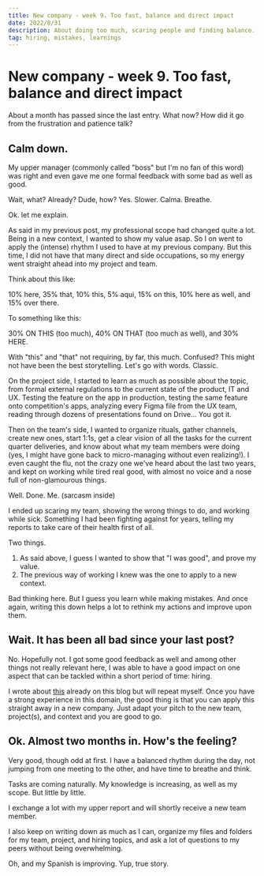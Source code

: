 ```yaml
---
title: New company - week 9. Too fast, balance and direct impact
date: 2022/8/31
description: About doing too much, scaring people and finding balance.
tag: hiring, mistakes, learnings
---
```


# New company - week 9. Too fast, balance and direct impact

About a month has passed since the last entry. What now? How did it go from the frustration and patience talk?

## Calm down.

My upper manager (commonly called "boss" but I'm no fan of this word) was right and even gave me one formal feedback with some bad as well as good.

Wait, what? Already? Dude, how? Yes. Slower. Calma. Breathe.

Ok. let me explain. 

As said in my previous post, my professional scope had changed quite a lot. Being in a new context, I wanted to show my value asap. So I on went to apply the (intense) rhythm I used to have at my previous company. But this time, I did not have that many direct and side occupations, so my energy went straight ahead into my project and team. 

Think about this like:

10% here, 35% that, 10% this, 5% aqui, 15% on this, 10% here as well, and 15% over there.

To something like this:

30% ON THIS (too much), 40% ON THAT (too much as well), and 30% HERE.

With "this" and "that" not requiring, by far, this much. Confused? This might not have been the best storytelling. Let's go with words. Classic.

On the project side, I started to learn as much as possible about the topic, from formal external regulations to the current state of the product, IT and UX. Testing the feature on the app in production, testing the same feature onto competition's apps, analyzing every Figma file from the UX team, reading through dozens of presentations found on Drive... You got it.

Then on the team's side, I wanted to organize rituals, gather channels, create new ones, start 1:1s, get a clear vision of all the tasks for the current quarter deliveries, and know about what my team members were doing (yes, I might have gone back to micro-managing without even realizing!). I even caught the flu, not the crazy one we've heard about the last two years, and kept on working while tired real good, with almost no voice and a nose full of non-glamourous things. 

Well. Done. Me. (sarcasm inside)

I ended up scaring my team, showing the wrong things to do, and working while sick. Something I had been fighting against for years, telling my reports to take care of their health first of all. 

Two things. 

1. As said above, I guess I wanted to show that "I was good", and prove my value. 
2. The previous way of working I knew was the one to apply to a new context. 

Bad thinking here. But I guess you learn while making mistakes. And once again, writing this down helps a lot to rethink my actions and improve upon them.

## Wait. It has been all bad since your last post?

No. Hopefully not. I got some good feedback as well and among other things not really relevant here, I was able to have a good impact on one aspect that can be tackled within a short period of time: hiring.

I wrote about [this](/posts/hiring-process) already on this blog but will repeat myself. Once you have a strong experience in this domain, the good thing is that you can apply this straight away in a new company. Just adapt your pitch to the new team, project(s), and context and you are good to go. 

## Ok. Almost two months in. How's the feeling?

Very good, though odd at first. I have a balanced rhythm during the day, not jumping from one meeting to the other, and have time to breathe and think. 

Tasks are coming naturally. My knowledge is increasing, as well as my scope. But little by little. 

I exchange a lot with my upper report and will shortly receive a new team member.

I also keep on writing down as much as I can, organize my files and folders for my team, project, and hiring topics, and ask a lot of questions to my peers without being overwhelming.

Oh, and my Spanish is improving. Yup, true story.